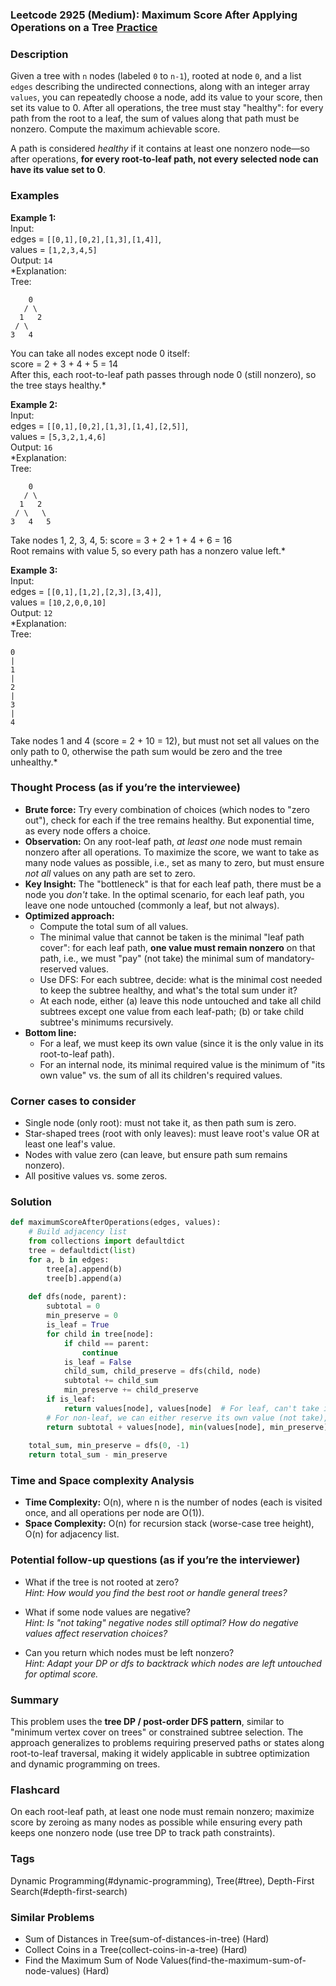 ### Leetcode 2925 (Medium): Maximum Score After Applying Operations on a Tree [Practice](https://leetcode.com/problems/maximum-score-after-applying-operations-on-a-tree)

### Description  
Given a tree with `n` nodes (labeled `0` to `n-1`), rooted at node `0`, and a list `edges` describing the undirected connections, along with an integer array `values`, you can repeatedly choose a node, add its value to your score, then set its value to 0. After all operations, the tree must stay "healthy": for every path from the root to a leaf, the sum of values along that path must be nonzero. Compute the maximum achievable score.

A path is considered *healthy* if it contains at least one nonzero node—so after operations, **for every root-to-leaf path, not every selected node can have its value set to 0**.

### Examples  

**Example 1:**  
Input:  
edges = `[[0,1],[0,2],[1,3],[1,4]]`,  
values = `[1,2,3,4,5]`  
Output: `14`  
*Explanation:   
Tree:  
```
    0
   / \
  1   2
 / \
3   4
```
You can take all nodes except node 0 itself:  
score = 2 + 3 + 4 + 5 = 14  
After this, each root-to-leaf path passes through node 0 (still nonzero), so the tree stays healthy.*

**Example 2:**  
Input:  
edges = `[[0,1],[0,2],[1,3],[1,4],[2,5]]`,  
values = `[5,3,2,1,4,6]`  
Output: `16`  
*Explanation:  
Tree:  
```
    0
   / \
  1   2
 / \   \
3   4   5
```
Take nodes 1, 2, 3, 4, 5: score = 3 + 2 + 1 + 4 + 6 = 16  
Root remains with value 5, so every path has a nonzero value left.*

**Example 3:**  
Input:  
edges = `[[0,1],[1,2],[2,3],[3,4]]`,  
values = `[10,2,0,0,10]`  
Output: `12`  
*Explanation:  
Tree:  
```
0
|
1
|
2
|
3
|
4
```
Take nodes 1 and 4 (score = 2 + 10 = 12), but must not set all values on the only path to 0, otherwise the path sum would be zero and the tree unhealthy.*

### Thought Process (as if you’re the interviewee)  
- **Brute force:** Try every combination of choices (which nodes to "zero out"), check for each if the tree remains healthy. But exponential time, as every node offers a choice.
- **Observation:** On any root-leaf path, *at least one* node must remain nonzero after all operations. To maximize the score, we want to take as many node values as possible, i.e., set as many to zero, but must ensure *not all* values on any path are set to zero.
- **Key Insight:** The "bottleneck" is that for each leaf path, there must be a node you *don't* take. In the optimal scenario, for each leaf path, you leave one node untouched (commonly a leaf, but not always).  
- **Optimized approach:**  
  - Compute the total sum of all values.
  - The minimal value that cannot be taken is the minimal "leaf path cover": for each leaf path, **one value must remain nonzero** on that path, i.e., we must "pay" (not take) the minimal sum of mandatory-reserved values.
  - Use DFS: For each subtree, decide: what is the minimal cost needed to keep the subtree healthy, and what's the total sum under it?  
  - At each node, either (a) leave this node untouched and take all child subtrees except one value from each leaf-path; (b) or take child subtree's minimums recursively.
- **Bottom line:**  
  - For a leaf, we must keep its own value (since it is the only value in its root-to-leaf path).
  - For an internal node, its minimal required value is the minimum of "its own value" vs. the sum of all its children's required values.

### Corner cases to consider  
- Single node (only root): must not take it, as then path sum is zero.
- Star-shaped trees (root with only leaves): must leave root's value OR at least one leaf's value.
- Nodes with value zero (can leave, but ensure path sum remains nonzero).
- All positive values vs. some zeros.

### Solution

```python
def maximumScoreAfterOperations(edges, values):
    # Build adjacency list
    from collections import defaultdict
    tree = defaultdict(list)
    for a, b in edges:
        tree[a].append(b)
        tree[b].append(a)
    
    def dfs(node, parent):
        subtotal = 0
        min_preserve = 0
        is_leaf = True
        for child in tree[node]:
            if child == parent:
                continue
            is_leaf = False
            child_sum, child_preserve = dfs(child, node)
            subtotal += child_sum
            min_preserve += child_preserve
        if is_leaf:
            return values[node], values[node]  # For leaf, can't take its value.
        # For non-leaf, we can either reserve its own value (not take), or the min sum of child-reservations.
        return subtotal + values[node], min(values[node], min_preserve)
    
    total_sum, min_preserve = dfs(0, -1)
    return total_sum - min_preserve
```

### Time and Space complexity Analysis  

- **Time Complexity:** O(n), where n is the number of nodes (each is visited once, and all operations per node are O(1)).
- **Space Complexity:** O(n) for recursion stack (worse-case tree height), O(n) for adjacency list.

### Potential follow-up questions (as if you’re the interviewer)  

- What if the tree is not rooted at zero?  
  *Hint: How would you find the best root or handle general trees?*

- What if some node values are negative?  
  *Hint: Is "not taking" negative nodes still optimal? How do negative values affect reservation choices?*

- Can you return which nodes must be left nonzero?  
  *Hint: Adapt your DP or dfs to backtrack which nodes are left untouched for optimal score.*

### Summary
This problem uses the **tree DP / post-order DFS pattern**, similar to "minimum vertex cover on trees" or constrained subtree selection. The approach generalizes to problems requiring preserved paths or states along root-to-leaf traversal, making it widely applicable in subtree optimization and dynamic programming on trees.


### Flashcard
On each root-leaf path, at least one node must remain nonzero; maximize score by zeroing as many nodes as possible while ensuring every path keeps one nonzero node (use tree DP to track path constraints).

### Tags
Dynamic Programming(#dynamic-programming), Tree(#tree), Depth-First Search(#depth-first-search)

### Similar Problems
- Sum of Distances in Tree(sum-of-distances-in-tree) (Hard)
- Collect Coins in a Tree(collect-coins-in-a-tree) (Hard)
- Find the Maximum Sum of Node Values(find-the-maximum-sum-of-node-values) (Hard)